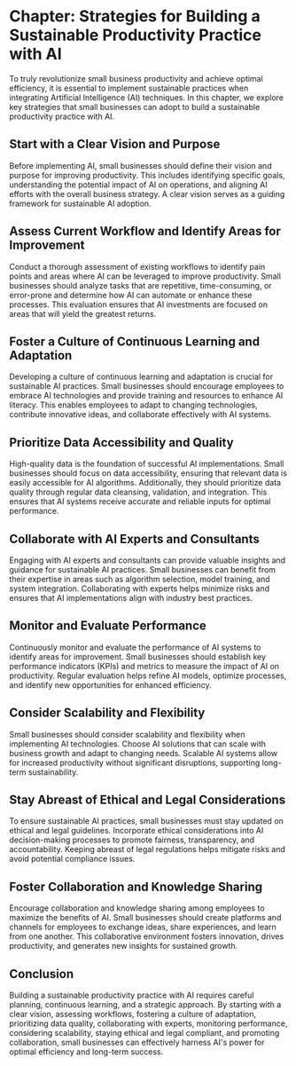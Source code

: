 Chapter: Strategies for Building a Sustainable Productivity Practice with AI
============================================================================

To truly revolutionize small business productivity and achieve optimal efficiency, it is essential to implement sustainable practices when integrating Artificial Intelligence (AI) techniques. In this chapter, we explore key strategies that small businesses can adopt to build a sustainable productivity practice with AI.

Start with a Clear Vision and Purpose
-------------------------------------

Before implementing AI, small businesses should define their vision and purpose for improving productivity. This includes identifying specific goals, understanding the potential impact of AI on operations, and aligning AI efforts with the overall business strategy. A clear vision serves as a guiding framework for sustainable AI adoption.

Assess Current Workflow and Identify Areas for Improvement
----------------------------------------------------------

Conduct a thorough assessment of existing workflows to identify pain points and areas where AI can be leveraged to improve productivity. Small businesses should analyze tasks that are repetitive, time-consuming, or error-prone and determine how AI can automate or enhance these processes. This evaluation ensures that AI investments are focused on areas that will yield the greatest returns.

Foster a Culture of Continuous Learning and Adaptation
------------------------------------------------------

Developing a culture of continuous learning and adaptation is crucial for sustainable AI practices. Small businesses should encourage employees to embrace AI technologies and provide training and resources to enhance AI literacy. This enables employees to adapt to changing technologies, contribute innovative ideas, and collaborate effectively with AI systems.

Prioritize Data Accessibility and Quality
-----------------------------------------

High-quality data is the foundation of successful AI implementations. Small businesses should focus on data accessibility, ensuring that relevant data is easily accessible for AI algorithms. Additionally, they should prioritize data quality through regular data cleansing, validation, and integration. This ensures that AI systems receive accurate and reliable inputs for optimal performance.

Collaborate with AI Experts and Consultants
-------------------------------------------

Engaging with AI experts and consultants can provide valuable insights and guidance for sustainable AI practices. Small businesses can benefit from their expertise in areas such as algorithm selection, model training, and system integration. Collaborating with experts helps minimize risks and ensures that AI implementations align with industry best practices.

Monitor and Evaluate Performance
--------------------------------

Continuously monitor and evaluate the performance of AI systems to identify areas for improvement. Small businesses should establish key performance indicators (KPIs) and metrics to measure the impact of AI on productivity. Regular evaluation helps refine AI models, optimize processes, and identify new opportunities for enhanced efficiency.

Consider Scalability and Flexibility
------------------------------------

Small businesses should consider scalability and flexibility when implementing AI technologies. Choose AI solutions that can scale with business growth and adapt to changing needs. Scalable AI systems allow for increased productivity without significant disruptions, supporting long-term sustainability.

Stay Abreast of Ethical and Legal Considerations
------------------------------------------------

To ensure sustainable AI practices, small businesses must stay updated on ethical and legal guidelines. Incorporate ethical considerations into AI decision-making processes to promote fairness, transparency, and accountability. Keeping abreast of legal regulations helps mitigate risks and avoid potential compliance issues.

Foster Collaboration and Knowledge Sharing
------------------------------------------

Encourage collaboration and knowledge sharing among employees to maximize the benefits of AI. Small businesses should create platforms and channels for employees to exchange ideas, share experiences, and learn from one another. This collaborative environment fosters innovation, drives productivity, and generates new insights for sustained growth.

Conclusion
----------

Building a sustainable productivity practice with AI requires careful planning, continuous learning, and a strategic approach. By starting with a clear vision, assessing workflows, fostering a culture of adaptation, prioritizing data quality, collaborating with experts, monitoring performance, considering scalability, staying ethical and legal compliant, and promoting collaboration, small businesses can effectively harness AI's power for optimal efficiency and long-term success.
